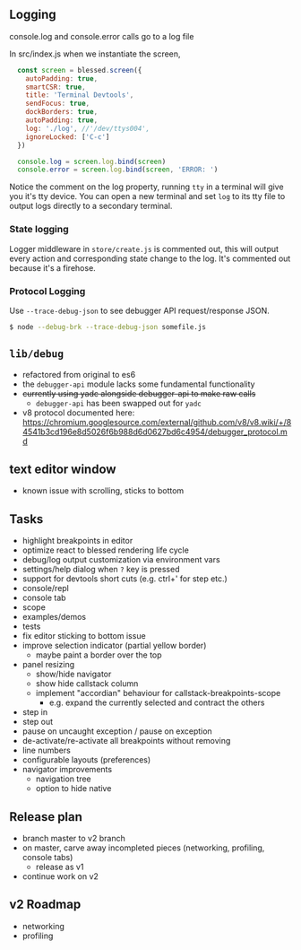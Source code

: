 ## Logging

console.log and console.error calls go to a log file

In src/index.js when we instantiate the screen, 

```js
  const screen = blessed.screen({
    autoPadding: true,
    smartCSR: true,
    title: 'Terminal Devtools',
    sendFocus: true,
    dockBorders: true,
    autoPadding: true,
    log: './log', //'/dev/ttys004',
    ignoreLocked: ['C-c']
  })

  console.log = screen.log.bind(screen)
  console.error = screen.log.bind(screen, 'ERROR: ')
```

Notice the comment on the log property, running
`tty` in a terminal will give you it's tty device. 
You can open a new terminal and set `log` to its 
tty file to output logs directly to a secondary terminal.

### State logging

Logger middleware in `store/create.js` is commented out, this
will output every action and corresponding state change to the
log. It's commented out because it's a firehose.

### Protocol Logging

Use `--trace-debug-json` to see debugger API request/response JSON.

```sh
$ node --debug-brk --trace-debug-json somefile.js
```

## `lib/debug`

* refactored from original to es6
* the `debugger-api` module lacks some fundamental functionality
* ~~currently using yadc alongside debugger-api to make raw calls~~
  * `debugger-api` has been swapped out for `yadc`
* v8 protocol documented here: https://chromium.googlesource.com/external/github.com/v8/v8.wiki/+/84541b3cd196e8d5026f6b988d6d0627bd6c4954/debugger_protocol.md


## text editor window

* known issue with scrolling, sticks to bottom 

## Tasks

* highlight breakpoints in editor
* optimize react to blessed rendering life cycle
* debug/log output customization via environment vars
* settings/help dialog when `?` key is pressed 
* support for devtools short cuts (e.g. ctrl+' for step etc.)
* console/repl
* console tab
* scope
* examples/demos
* tests
* fix editor sticking to bottom issue
* improve selection indicator (partial yellow border)
  * maybe paint a border over the top
* panel resizing
  * show/hide navigator
  * show hide callstack column
  * implement "accordian" behaviour for callstack-breakpoints-scope
    * e.g. expand the currently selected and contract the others
* step in
* step out
* pause on uncaught exception / pause on exception
* de-activate/re-activate all breakpoints without removing
* line numbers
* configurable layouts (preferences)
* navigator improvements
  * navigation tree
  * option to hide native
  

## Release plan

* branch master to v2 branch
* on master, carve away incompleted pieces (networking, profiling, console tabs)
  * release as v1
* continue work on v2


## v2 Roadmap

* networking
* profiling

